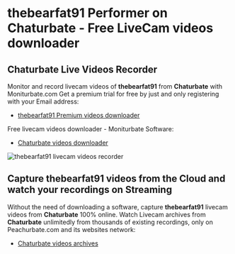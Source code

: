 # thebearfat91 Performer on Chaturbate - Free LiveCam videos downloader

## Chaturbate Live Videos Recorder

Monitor and record livecam videos of **thebearfat91** from **Chaturbate** with Moniturbate.com
Get a premium trial for free by just and only registering with your Email address:
* [thebearfat91 Premium videos downloader](https://moniturbate.com/request-demo-licence-key.html)

Free livecam videos downloader - Moniturbate Software:
* [Chaturbate videos downloader](https://moniturbate.com/moniturbate-download-software.html)

![thebearfat91 livecam videos recorder](https://peachurnet.com/templates/moniturbate-software.png)


## Capture thebearfat91 videos from the Cloud and watch your recordings on Streaming

Without the need of downloading a software, capture **thebearfat91** livecam videos from **Chaturbate** 100% online.
Watch Livecam archives from **Chaturbate** unlimitedly from thousands of existing recordings, only on Peachurbate.com and its websites network:
* [Chaturbate videos archives](https://peachurnet.com/)
